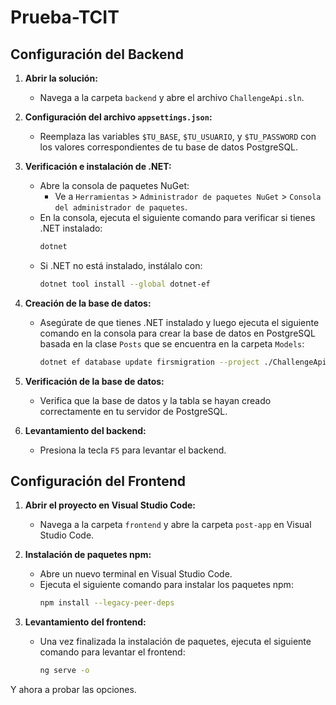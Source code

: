 
# Prueba-TCIT

## Configuración del Backend

1. **Abrir la solución:**
   - Navega a la carpeta `backend` y abre el archivo `ChallengeApi.sln`.

2. **Configuración del archivo `appsettings.json`:**
   - Reemplaza las variables `$TU_BASE`, `$TU_USUARIO`, y `$TU_PASSWORD` con los valores correspondientes de tu base de datos PostgreSQL.

3. **Verificación e instalación de .NET:**
   - Abre la consola de paquetes NuGet: 
     - Ve a `Herramientas` > `Administrador de paquetes NuGet` > `Consola del administrador de paquetes`.
   - En la consola, ejecuta el siguiente comando para verificar si tienes .NET instalado:
     ```bash
     dotnet
     ```
   - Si .NET no está instalado, instálalo con:
     ```bash
     dotnet tool install --global dotnet-ef
     ```

4. **Creación de la base de datos:**
   - Asegúrate de que tienes .NET instalado y luego ejecuta el siguiente comando en la consola para crear la base de datos en PostgreSQL basada en la clase `Posts` que se encuentra en la carpeta `Models`:
     ```bash
     dotnet ef database update firsmigration --project ./ChallengeApi/ChallengeApi.csproj
     ```

5. **Verificación de la base de datos:**
   - Verifica que la base de datos y la tabla se hayan creado correctamente en tu servidor de PostgreSQL.

6. **Levantamiento del backend:**
   - Presiona la tecla `F5` para levantar el backend.

## Configuración del Frontend

1. **Abrir el proyecto en Visual Studio Code:**
   - Navega a la carpeta `frontend` y abre la carpeta `post-app` en Visual Studio Code.

2. **Instalación de paquetes npm:**
   - Abre un nuevo terminal en Visual Studio Code.
   - Ejecuta el siguiente comando para instalar los paquetes npm:
     ```bash
     npm install --legacy-peer-deps
     ```

3. **Levantamiento del frontend:**
   - Una vez finalizada la instalación de paquetes, ejecuta el siguiente comando para levantar el frontend:
     ```bash
     ng serve -o
     ```
Y ahora a probar las opciones.
